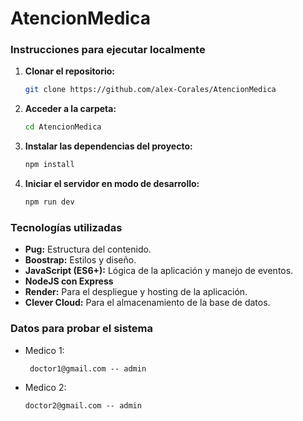# AtencionMedica
 
### Instrucciones para ejecutar localmente

1. **Clonar el repositorio:**

   ```bash
   git clone https://github.com/alex-Corales/AtencionMedica
   ```

2. **Acceder a la carpeta:**

   ```bash
   cd AtencionMedica
   ```

3. **Instalar las dependencias del proyecto:**

   ```bash
   npm install
   ```

4. **Iniciar el servidor en modo de desarrollo:**

   ```bash
   npm run dev
   ```

### Tecnologías utilizadas

- **Pug:** Estructura del contenido.
- **Boostrap:** Estilos y diseño.
- **JavaScript (ES6+):** Lógica de la aplicación y manejo de eventos.
- **NodeJS con Express**
- **Render:** Para el despliegue y hosting de la aplicación.
- **Clever Cloud:** Para el almacenamiento de la base de datos.

### Datos para probar el sistema

- Medico 1: 
  ```
   doctor1@gmail.com -- admin
   ```
- Medico 2:
   ```
   doctor2@gmail.com -- admin
   ```
